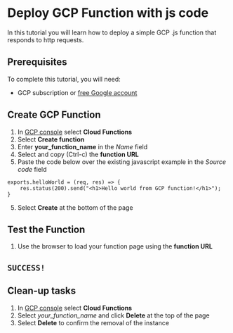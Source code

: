 # Deploy GCP Function with js code

In this tutorial you will learn how to deploy a simple GCP .js function that responds to http requests.

## Prerequisites

To complete this tutorial, you will need:

- GCP subscription or [free Google account](https://cloud.google.com/free/)

## Create GCP Function

1. In [GCP console](https://console.cloud.google.com) select **Cloud Functions**
2. Select **Create function**
3. Enter **your_function_name** in the *Name* field
4. Select and copy (Ctrl-c) the **function URL** 
5. Paste the code below over the existing javascript example in the *Source code* field
 
```
exports.helloWorld = (req, res) => {
    res.status(200).send("<h1>Hello world from GCP function!</h1>");
}
 ```

 5. Select **Create** at the bottom of the page

## Test the Function

1. Use the browser to load your function page using the **function URL**

## `SUCCESS!`

## Clean-up tasks

1. In [GCP console](https://console.cloud.google.com) select **Cloud Functions**
2. Select *your_function_name*  and click **Delete** at the top of the page
3. Select **Delete** to confirm the removal of the instance
